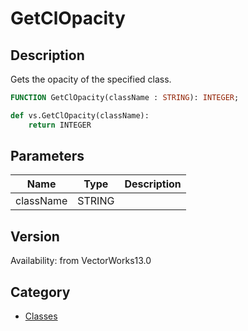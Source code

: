 # GetClOpacity

## Description
Gets the opacity of the specified class.

```pascal
FUNCTION GetClOpacity(className : STRING): INTEGER;
```

```python
def vs.GetClOpacity(className):
    return INTEGER
```

## Parameters
|Name|Type|Description|
|---|---|---|
|className|STRING|   |

## Version
Availability: from VectorWorks13.0

## Category
* [Classes](../Categories/Classes.md)
